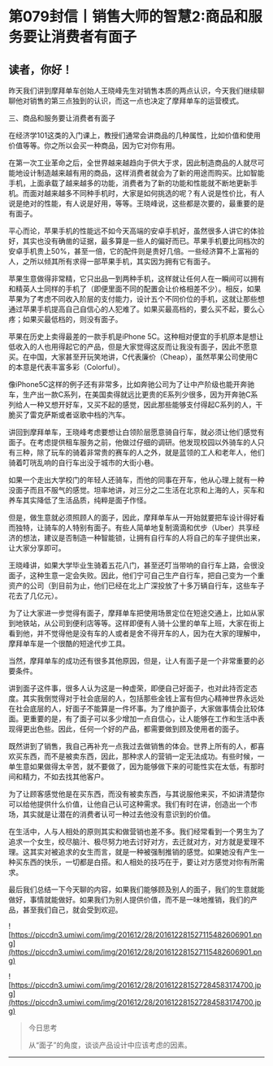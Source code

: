 # 第079封信丨销售大师的智慧2:商品和服务要让消费者有面子

## 读者，你好！

昨天我们讲到摩拜单车创始人王晓峰先生对销售本质的两点认识，今天我们继续聊聊他对销售的第三点独到的认识，而这一点也决定了摩拜单车的运营模式。

三、商品和服务要让消费者有面子

在经济学101这类的入门课上，教授们通常会讲商品的几种属性，比如价值和使用价值等等。你之所以会买一种商品，因为它对你有用。

在第一次工业革命之后，全世界越来越趋向于供大于求，因此制造商品的人就尽可能地设计制造越来越有用的商品，这样消费者就会为了新的用途而购买。比如智能手机，上面承载了越来越多的功能，消费者为了新的功能和性能就不断地更新手机。而面对越来越多不同种手机时，大家是如何挑选的呢？有人说是性价比，有人说是绝对的性能，有人说是好用，等等。王晓峰说，这些都是次要的，最重要的是有面子。

平心而论，苹果手机的性能远不如今天高端的安卓手机好，虽然很多人讲它的体验好，其实也没有确凿的证据，最多算是一些人的偏好而已。苹果手机要比同档次的安卓手机贵上50%，甚至一倍，它的配件则是贵好几倍。一些经济算不上富裕的人，之所以倾其所有求得一部苹果手机，其实因为拥有它有面子。

苹果生意做得非常精，它只出品一到两种手机，这样就让任何人在一瞬间可以拥有和精英人士同样的手机了（即便里面不同的配置会让价格相差不少）。相反，如果苹果为了考虑不同收入阶层的支付能力，设计五个不同价位的手机，这就让那些想通过苹果手机提高自己自信心的人犯难了。如果买最高档的，要么买不起，要么心疼；如果买最低档的，则没有面子。

苹果在历史上卖得最差的一款手机是iPhone 5C。这种相对便宜的手机原本是想让低收入的人也用得起它的产品，但是大家觉得这反而让我没有面子，因此不愿意买。在中国，大家甚至开玩笑地讲，C代表廉价（Cheap），虽然苹果公司使用C的本意是代表丰富多彩（Colorful）。

像iPhone5C这样的例子还有非常多，比如奔驰公司为了让中产阶级也能开奔驰车，生产出一款C系列，在美国卖得就远比更贵的E系列少很多，因为开奔驰C系列给人一种又想开好车，又买不起的感觉，因此那些能够支付得起C系列的人，干脆买了雷克萨斯或者讴歌中档的汽车。

讲回到摩拜单车，王晓峰考虑要想让白领阶层愿意骑自行车，就必须让他们感觉有面子。在考虑提供租车服务之前，他做过仔细的调研。他发现校园以外骑车的人只有三种，除了玩车的骑着非常贵的赛车的人之外，就是蓝领的工人和老年人，他们骑着叮咣乱响的自行车出没于城市的大街小巷。

如果一个走出大学校门的年轻人还骑车，而他的同事在开车，他从心理上就有一种没面子而且不服气的感觉。坦率地讲，对三分之二生活在北京和上海的人，买车和养车其实降低了生活品质，纯粹是面子作怪。

但是，做生意就必须照顾人的面子，因此，摩拜单车从一开始就要把车设计得好看而独特，让骑车的人特别有面子。有些人简单地复制滴滴和优步（Uber）共享经济的想法，建议是否制造一种智能锁，让拥有自行车的人将自己的车子提供出来，让大家分享即可。

王晓峰讲，如果大学毕业生骑着五花八门，甚至还叮当带响的自行车上路，会很没面子，这种生意一定会失败。因此，他们宁可自己生产自行车，把自己变为一个重资产的公司（到目前为止，他们已经在北上广深投放了十多万辆自行车，这些车子花去了几亿元）。

为了让大家进一步觉得有面子，摩拜单车把使用场景定位在短途交通上，比如从家到地铁站，从公司到便利店等等。这样即便有人骑十公里的单车上班，大家在街上看到他，并不觉得他是没有车的人或者是舍不得开车的人，因为在大家的理解中，摩拜单车是一个很酷的短途代步工具。

当然，摩拜单车的成功还有很多其他原因，但是，让人有面子是一个非常重要的必要条件。

讲到面子这件事，很多人认为这是一种虚荣，即便自己好面子，也对此持否定态度。其实我倒觉得对于社会底层的人，包括那些金钱上富有但内心精神世界永远处在社会底层的人，好面子不能算是一件坏事。为了维护面子，大家做事情会比较体面。更重要的是，有了面子可以多少增加一点自信心，让人能够在工作和生活中表现得更出色些。因此，任何一个好的产品，都需要做到顾及使用者的面子。

既然讲到了销售，我自己再补充一点我过去做销售的体会。世界上所有的人，都喜欢买东西，而不是被卖东西，因此，那种求人的营销一定无法成功。有些时候，一单生意如果做得太辛苦，就不要做了，因为能够做下来的可能性实在太低，有那时间和精力，不如去找其他客户。

为了让顾客感觉他是在买东西，而没有被卖东西，与其说服他来买，不如讲清楚你可以给他提供什么价值，让他自己认可这种需求。我们有时在讲，创造出一个市场，其实就是让潜在的消费者认可一种过去他没有意识到的价值。

在生活中，人与人相处的原则其实和做营销也差不多。我们经常看到一个男生为了追求一个女生，绞尽脑汁、极尽努力地去讨好对方，去迁就对方，对方就是爱理不理。这其实对被追求的女生而言，就是一种被强制推销的感觉。如果她没有产生一种买东西的快乐，一切都是白搭。和人相处的技巧在于，要让对方感觉对你有所需求。

最后我们总结一下今天聊的内容，如果我们能够顾及别人的面子，我们的生意就能做好，事情就能做好。如果我们为别人提供价值，而不是一味地推销，我们的产品，甚至我们自己，就会受到欢迎。

![https://piccdn3.umiwi.com/img/201612/28/201612281527115482606901.png](https://piccdn3.umiwi.com/img/201612/28/201612281527115482606901.png)

![https://piccdn3.umiwi.com/img/201612/28/201612281527284583174700.jpg](https://piccdn3.umiwi.com/img/201612/28/201612281527284583174700.jpg)

> 今日思考
> 
> 从“面子”的角度，谈谈产品设计中应该考虑的因素。

---
